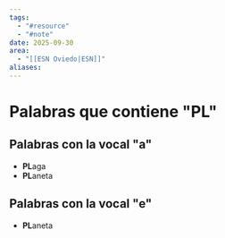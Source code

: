 ```yaml
---
tags:
  - "#resource"
  - "#note"
date: 2025-09-30
area:
  - "[[ESN Oviedo|ESN]]"
aliases:
---
```

# Palabras que contiene "PL"
## Palabras con la vocal "a"
- **PL**aga
- **PL**aneta
## Palabras con la vocal "e"
- **PL**aneta